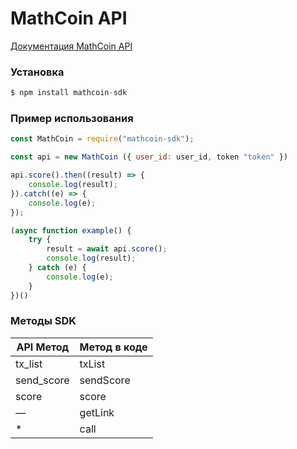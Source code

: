 # MathCoin API

[Документация MathCoin API](https://vk.com/@mathbattle_bot-merchant-api)

### Установка

```js
$ npm install mathcoin-sdk
```

### Пример использования

```js
const MathCoin = require("mathcoin-sdk");

const api = new MathCoin ({ user_id: user_id, token "token" })

api.score().then((result) => {
    console.log(result);
}).catch((e) => {
    console.log(e);
});

(async function example() {
    try {
        result = await api.score();
        console.log(result);
    } catch (e) {
        console.log(e);
    }
})()

```
### Методы SDK

|       API Метод           |       Метод в коде       |
|---------------------------|--------------------------|
| tx_list                   | txList                   |
| send_score                | sendScore                |
| score                     | score                    |
| —                         | getLink                  |
| *                         | call                     |